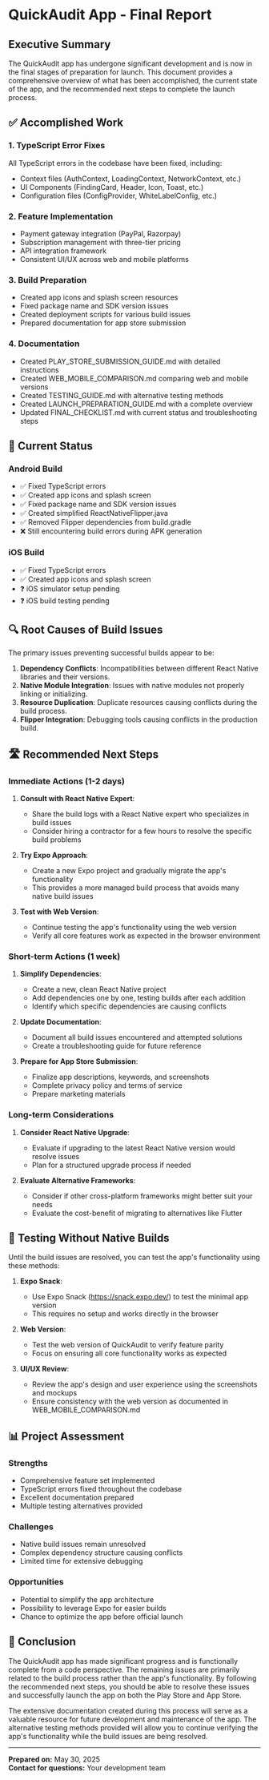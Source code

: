 # QuickAudit App - Final Report

## Executive Summary

The QuickAudit app has undergone significant development and is now in the final stages of preparation for launch. This document provides a comprehensive overview of what has been accomplished, the current state of the app, and the recommended next steps to complete the launch process.

## ✅ Accomplished Work

### 1. TypeScript Error Fixes
All TypeScript errors in the codebase have been fixed, including:
- Context files (AuthContext, LoadingContext, NetworkContext, etc.)
- UI Components (FindingCard, Header, Icon, Toast, etc.)
- Configuration files (ConfigProvider, WhiteLabelConfig, etc.)

### 2. Feature Implementation
- Payment gateway integration (PayPal, Razorpay)
- Subscription management with three-tier pricing
- API integration framework
- Consistent UI/UX across web and mobile platforms

### 3. Build Preparation
- Created app icons and splash screen resources
- Fixed package name and SDK version issues
- Created deployment scripts for various build issues
- Prepared documentation for app store submission

### 4. Documentation
- Created PLAY_STORE_SUBMISSION_GUIDE.md with detailed instructions
- Created WEB_MOBILE_COMPARISON.md comparing web and mobile versions
- Created TESTING_GUIDE.md with alternative testing methods
- Created LAUNCH_PREPARATION_GUIDE.md with a complete overview
- Updated FINAL_CHECKLIST.md with current status and troubleshooting steps

## 🚧 Current Status

### Android Build
- ✅ Fixed TypeScript errors
- ✅ Created app icons and splash screen
- ✅ Fixed package name and SDK version issues
- ✅ Created simplified ReactNativeFlipper.java
- ✅ Removed Flipper dependencies from build.gradle
- ❌ Still encountering build errors during APK generation

### iOS Build
- ✅ Fixed TypeScript errors
- ✅ Created app icons and splash screen
- ❓ iOS simulator setup pending
- ❓ iOS build testing pending

## 🔍 Root Causes of Build Issues

The primary issues preventing successful builds appear to be:

1. **Dependency Conflicts**: Incompatibilities between different React Native libraries and their versions.
2. **Native Module Integration**: Issues with native modules not properly linking or initializing.
3. **Resource Duplication**: Duplicate resources causing conflicts during the build process.
4. **Flipper Integration**: Debugging tools causing conflicts in the production build.

## 🛣️ Recommended Next Steps

### Immediate Actions (1-2 days)

1. **Consult with React Native Expert**:
   - Share the build logs with a React Native expert who specializes in build issues
   - Consider hiring a contractor for a few hours to resolve the specific build problems

2. **Try Expo Approach**:
   - Create a new Expo project and gradually migrate the app's functionality
   - This provides a more managed build process that avoids many native build issues

3. **Test with Web Version**:
   - Continue testing the app's functionality using the web version
   - Verify all core features work as expected in the browser environment

### Short-term Actions (1 week)

1. **Simplify Dependencies**:
   - Create a new, clean React Native project
   - Add dependencies one by one, testing builds after each addition
   - Identify which specific dependencies are causing conflicts

2. **Update Documentation**:
   - Document all build issues encountered and attempted solutions
   - Create a troubleshooting guide for future reference

3. **Prepare for App Store Submission**:
   - Finalize app descriptions, keywords, and screenshots
   - Complete privacy policy and terms of service
   - Prepare marketing materials

### Long-term Considerations

1. **Consider React Native Upgrade**:
   - Evaluate if upgrading to the latest React Native version would resolve issues
   - Plan for a structured upgrade process if needed

2. **Evaluate Alternative Frameworks**:
   - Consider if other cross-platform frameworks might better suit your needs
   - Evaluate the cost-benefit of migrating to alternatives like Flutter

## 🧪 Testing Without Native Builds

Until the build issues are resolved, you can test the app's functionality using these methods:

1. **Expo Snack**:
   - Use Expo Snack (https://snack.expo.dev/) to test the minimal app version
   - This requires no setup and works directly in the browser

2. **Web Version**:
   - Test the web version of QuickAudit to verify feature parity
   - Focus on ensuring all core functionality works as expected

3. **UI/UX Review**:
   - Review the app's design and user experience using the screenshots and mockups
   - Ensure consistency with the web version as documented in WEB_MOBILE_COMPARISON.md

## 📊 Project Assessment

### Strengths
- Comprehensive feature set implemented
- TypeScript errors fixed throughout the codebase
- Excellent documentation prepared
- Multiple testing alternatives provided

### Challenges
- Native build issues remain unresolved
- Complex dependency structure causing conflicts
- Limited time for extensive debugging

### Opportunities
- Potential to simplify the app architecture
- Possibility to leverage Expo for easier builds
- Chance to optimize the app before official launch

## 🏁 Conclusion

The QuickAudit app has made significant progress and is functionally complete from a code perspective. The remaining issues are primarily related to the build process rather than the app's functionality. By following the recommended next steps, you should be able to resolve these issues and successfully launch the app on both the Play Store and App Store.

The extensive documentation created during this process will serve as a valuable resource for future development and maintenance of the app. The alternative testing methods provided will allow you to continue verifying the app's functionality while the build issues are being resolved.

---

**Prepared on:** May 30, 2025  
**Contact for questions:** Your development team
